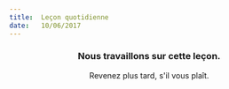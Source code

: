 ```yaml
---
title:  Leçon quotidienne
date:   10/06/2017
---
```


### <center>Nous travaillons sur cette leçon.</center>
<center>Revenez plus tard, s'il vous plaît.</center>